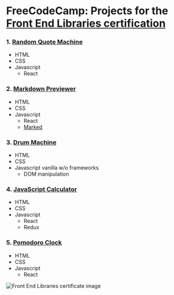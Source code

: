 # FreeCodeCamp: Projects for the [Front End Libraries certification](https://learn.freecodecamp.org/front-end-libraries/front-end-libraries-projects)

### 1. **[Random Quote Machine](https://github.com/lezojeda/freecodecamp-front-end-libraries/blob/master/quote-machine/README.md)**

* HTML
* CSS
* Javascript
  * React

### 2. **[Markdown Previewer](https://github.com/lezojeda/freecodecamp-front-end-libraries/tree/master/markdown-previewer)**

* HTML
* CSS
* Javascript
  * React
  * [Marked](https://marked.js.org/#/README.md#README.md)
  
### 3. **[Drum Machine](https://github.com/lezojeda/freecodecamp-front-end-libraries/tree/master/drum-machine)**

* HTML
* CSS
* Javascript vanilla w/o frameworks
  * DOM manipulation
  
### 4. **[JavaScript Calculator](https://github.com/lezojeda/freecodecamp-front-end-libraries/tree/master/javascript-calculator)**

* HTML
* CSS
* Javascript
  * React
  * Redux

### 5. **[Pomodoro Clock](https://github.com/lezojeda/freecodecamp-front-end-libraries/tree/master/pomodoro-clock)**

* HTML
* CSS
* Javascript
  * React
  
![Front End Libraries certificate image](https://res.cloudinary.com/dgfn49hld/image/upload/v1567008438/fcc-certificates/front-end_oeyxce.jpg)
